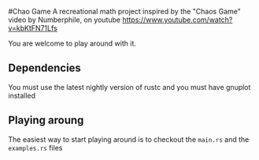 #Chao Game
A recreational math project inspired by the "Chaos Game" video by Numberphile, on youtube
https://www.youtube.com/watch?v=kbKtFN71Lfs

You are welcome to play around with it.

## Dependencies
You must use the latest nightly version of rustc and you must have gnuplot installed

## Playing aroung
The easiest way to start playing around is to checkout the ```main.rs``` and the ```examples.rs``` files
